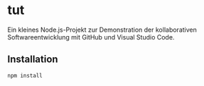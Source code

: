 # tut

Ein kleines Node.js-Projekt zur Demonstration der kollaborativen Softwareentwicklung mit GitHub und Visual Studio Code.

## Installation

```bash
npm install
```
